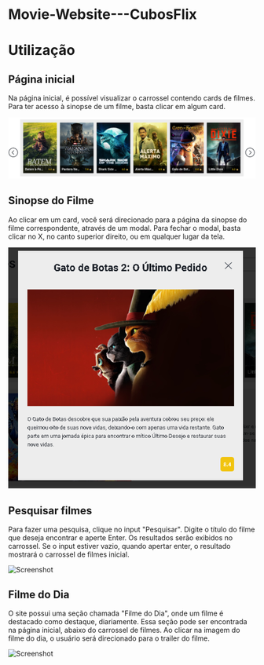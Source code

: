 # Movie-Website---CubosFlix

# Utilização
## Página inicial
Na página inicial, é possível visualizar o carrossel contendo cards de filmes. Para ter acesso à sinopse de um filme, basta clicar em algum card.

<img src="images/image 1.png" alt="Screenshot">

## Sinopse do Filme
Ao clicar em um card, você será direcionado para a página da sinopse do filme correspondente, através de um modal. Para fechar o modal, basta clicar no X, no canto superior direito, ou em qualquer lugar da tela.

<img src="images/image 2.png" alt="Screenshot">

## Pesquisar filmes
Para fazer uma pesquisa, clique no input "Pesquisar". Digite o título do filme que deseja encontrar e aperte Enter. Os resultados serão exibidos no carrossel. Se o input estiver vazio, quando apertar enter, o resultado mostrará o carrossel de filmes inicial.

 <img src="image/ image 3.png" alt="Screenshot">
 
## Filme do Dia

O site possui uma seção chamada "Filme do Dia", onde um filme é destacado como destaque, diariamente. Essa seção pode ser encontrada na página inicial, abaixo do carrossel de filmes. Ao clicar na imagem do filme do dia, o usuário será direcionado para o trailer do filme.

<img src="image/ image 4.png" alt="Screenshot">
